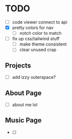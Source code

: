 # TODO

- [ ] code viewer connect to api
- [x] pretty colors for nav
  - [ ] notch color to match
- [ ] fix up css/tailwind stuff
  - [ ] make theme consistent
  - [ ] clear unused crap

## Projects

- [ ] add izzy outerspace?

## About Page

- [ ] about me lol

## Music Page

- [ ]
